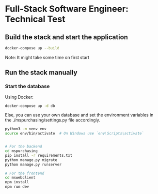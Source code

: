 # Full-Stack Software Engineer: Technical Test

## Build the stack and start the application
```bash
docker-compose up --build
```
Note: It might take some time on first start

## Run the stack manually

### Start the database
Using Docker:
```bash
docker-compose up -d db
```

Else, you can use your own database and set the environment variables in the ./mspurchasing/settings.py file accordingly.

```bash
python3 -m venv env
source env/bin/activate  # On Windows use `env\Scripts\activate`


# For the backend
cd mspurchasing
pip install -r requirements.txt
python manage.py migrate
python manage.py runserver

# For the frontend
cd mswebclient
npm install
npm run dev
```